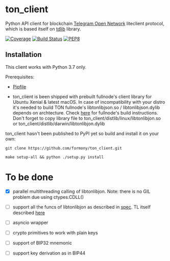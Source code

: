 # ton_client

Python API client for blockchain [Telegram Open Network](https://test.ton.org/download.html) liteclient protocol, which is based itself on [tdlib](https://github.com/tdlib/td) library.   

[![Coverage](https://img.shields.io/codecov/c/github/formony/ton_client/master.svg)](https://codecov.io/gh/formony/ton_client)
[![Build Status](https://travis-ci.org/formony/ton_client.svg?branch=master)](https://travis-ci.org/formony/ton_client)
[![PEP8](https://img.shields.io/badge/code%20style-pep8-green.svg)](https://www.python.org/dev/peps/pep-0008/)

## Installation

This client works with Python 3.7 only.

Prerequisites: 
* [Pipfile](https://github.com/pypa/pipfile)

* ton_client is been shipped with prebuilt fullnode's client library for Ubuntu Xenial & latest macOS. 
In case of incompatibility with your distro it's needed to build TON fullnode's libtonlibjson.so / libtonlibjson.dylib depends on archtecture. 
Check [here](https://github.com/formony/ton_client/tree/master/docs/ton.md) for fullnode's build instructions.
Don't forget to copy library file to ton_client/distlib/linux/libtonlibjon.so or ton_client/distlib/darwin/libtonlibjon.dylib

ton_client hasn't been published to PyPI yet so build and install it on your own:

`git clone https://github.com/formony/ton_client.git`

`make setup-all && python ./setup.py install`

# To be done

* [x] parallel multithreading calling of libtonlibjon. Note: there is no GIL problem due using ctypes.CDLL()
* [ ] support all the funcs of libtonlibjon as described in [spec](https://github.com/formony/ton_client/tree/master/docs/tonlib_api.tl). TL itself described [here](https://core.telegram.org/mtproto/TL)
* [ ] asyncio wrapper
* [ ] crypto primitives to work with plain keys
* [ ] support of BIP32 mnemonic
* [ ] support key derivation as in BIP44 
 
